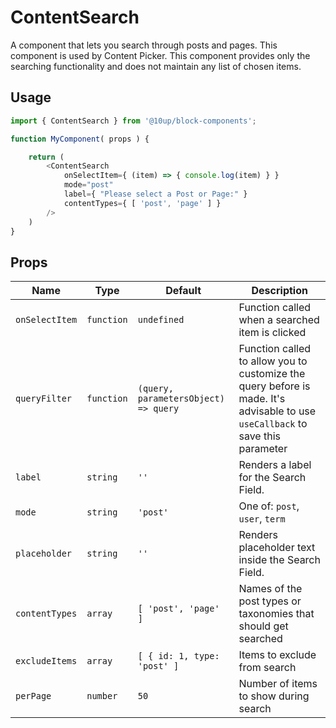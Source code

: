 # ContentSearch

A component that lets you search through posts and pages. This component is used by Content Picker. This component provides only the searching functionality and does not maintain any list of chosen items.

## Usage

```js
import { ContentSearch } from '@10up/block-components';

function MyComponent( props ) {

    return (
        <ContentSearch
            onSelectItem={ (item) => { console.log(item) } }
            mode="post"
            label={ "Please select a Post or Page:" }
            contentTypes={ [ 'post', 'page' ] }
        />
    )
}
```

## Props

| Name           | Type       | Default                              | Description                                                                                                                    |
|----------------|------------|--------------------------------------|--------------------------------------------------------------------------------------------------------------------------------|
| `onSelectItem` | `function` | `undefined`                          | Function called when a searched item is clicked                                                                                |
| `queryFilter`  | `function` | `(query, parametersObject) => query` | Function called to allow you to customize the query before is made. It's advisable to use `useCallback` to save this parameter |
| `label`        | `string`   | `''`                                 | Renders a label for the Search Field.                                                                                          |
| `mode`         | `string`   | `'post'`                             | One of: `post`, `user`, `term`                                                                                                 |
| `placeholder`  | `string`   | `''`                                 | Renders placeholder text inside the Search Field.                                                                              |
| `contentTypes` | `array`    | `[ 'post', 'page' ]`                 | Names of the post types or taxonomies that should get searched                                                                 |
| `excludeItems` | `array`    | `[ { id: 1, type: 'post' ]`          | Items to exclude from search                                                                                                   |
| `perPage`      | `number`   | `50`                                 | Number of items to show during search                                                                                          |

